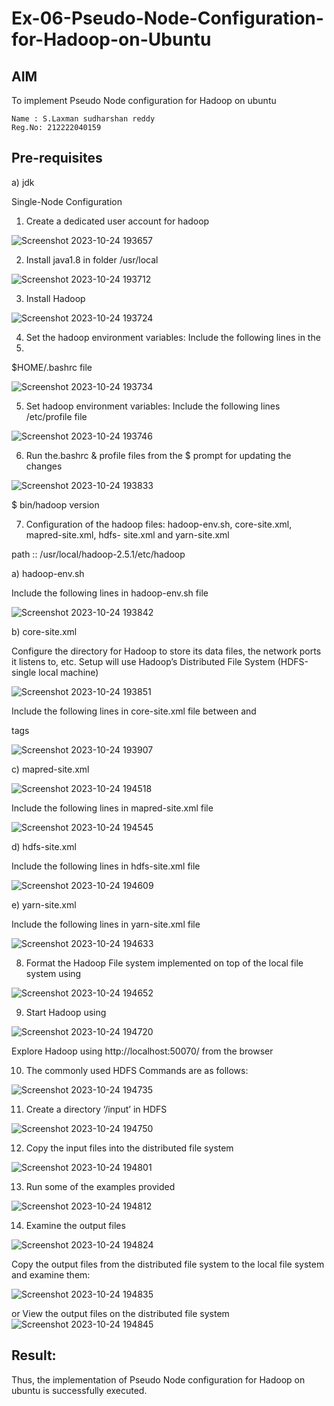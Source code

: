 # Ex-06-Pseudo-Node-Configuration-for-Hadoop-on-Ubuntu

## AIM

To implement Pseudo Node configuration for Hadoop on ubuntu

```
Name : S.Laxman sudharshan reddy
Reg.No: 212222040159
```

## Pre-requisites

a) jdk

Single-Node Configuration

1.	Create a dedicated user account for hadoop

![Screenshot 2023-10-24 193657](https://github.com/BALUREDDYVELAYUDHAMGOWTHAM/Ex-06-Pseudo-Node-Configuration-for-Hadoop-on-Ubuntu/assets/119559905/39a0f695-6ec2-4140-9877-f0b8ecbfabfc)

2.	Install java1.8 in folder /usr/local

![Screenshot 2023-10-24 193712](https://github.com/BALUREDDYVELAYUDHAMGOWTHAM/Ex-06-Pseudo-Node-Configuration-for-Hadoop-on-Ubuntu/assets/119559905/f699b523-f51c-403c-bf7b-49572801cb1c)

3.	Install Hadoop

![Screenshot 2023-10-24 193724](https://github.com/BALUREDDYVELAYUDHAMGOWTHAM/Ex-06-Pseudo-Node-Configuration-for-Hadoop-on-Ubuntu/assets/119559905/21883d17-702f-4cec-b534-f0189121e305)

4.	Set the hadoop environment variables: Include the following lines in the
5.	
$HOME/.bashrc file

 ![Screenshot 2023-10-24 193734](https://github.com/BALUREDDYVELAYUDHAMGOWTHAM/Ex-06-Pseudo-Node-Configuration-for-Hadoop-on-Ubuntu/assets/119559905/c2519752-39b7-4eda-bc66-6a3590291f98)

5.	Set hadoop environment variables: Include the following lines /etc/profile file

![Screenshot 2023-10-24 193746](https://github.com/BALUREDDYVELAYUDHAMGOWTHAM/Ex-06-Pseudo-Node-Configuration-for-Hadoop-on-Ubuntu/assets/119559905/3c76dabb-e3e6-416c-bf9b-040569c34f3c)

6.	Run the.bashrc & profile files from the $ prompt for updating the changes


![Screenshot 2023-10-24 193833](https://github.com/BALUREDDYVELAYUDHAMGOWTHAM/Ex-06-Pseudo-Node-Configuration-for-Hadoop-on-Ubuntu/assets/119559905/038259a3-e76b-4210-92f3-4cf2cc30546b)


$ bin/hadoop version	


7.	Configuration of the hadoop files: hadoop-env.sh, core-site.xml, mapred-site.xml, hdfs- site.xml and yarn-site.xml


path ::	/usr/local/hadoop-2.5.1/etc/hadoop


a)	hadoop-env.sh

Include the following lines in hadoop-env.sh file

![Screenshot 2023-10-24 193842](https://github.com/BALUREDDYVELAYUDHAMGOWTHAM/Ex-06-Pseudo-Node-Configuration-for-Hadoop-on-Ubuntu/assets/119559905/e8edc5e7-bd35-4f38-a9f7-76bc2a9e1354)

b)	core-site.xml

Configure the directory for Hadoop to store its data files, the network ports it listens to, etc. Setup will use Hadoop’s Distributed File System (HDFS-single local machine)

![Screenshot 2023-10-24 193851](https://github.com/BALUREDDYVELAYUDHAMGOWTHAM/Ex-06-Pseudo-Node-Configuration-for-Hadoop-on-Ubuntu/assets/119559905/4771b777-f944-4dd5-a26e-c9a4eabf946e)


 
Include the following lines in core-site.xml file between <configuration> and

</configuration> tags

![Screenshot 2023-10-24 193907](https://github.com/BALUREDDYVELAYUDHAMGOWTHAM/Ex-06-Pseudo-Node-Configuration-for-Hadoop-on-Ubuntu/assets/119559905/fda3f89e-cb94-470b-abf2-0e18b013c411)

c)	mapred-site.xml
 
![Screenshot 2023-10-24 194518](https://github.com/BALUREDDYVELAYUDHAMGOWTHAM/Ex-06-Pseudo-Node-Configuration-for-Hadoop-on-Ubuntu/assets/119559905/c1c187e0-1479-4a90-a1c8-705e04f43334)

Include the following lines in mapred-site.xml file
 
![Screenshot 2023-10-24 194545](https://github.com/BALUREDDYVELAYUDHAMGOWTHAM/Ex-06-Pseudo-Node-Configuration-for-Hadoop-on-Ubuntu/assets/119559905/69429f3d-67c3-4884-b54e-a178728526fc)

d)	hdfs-site.xml

Include the following lines in hdfs-site.xml file

![Screenshot 2023-10-24 194609](https://github.com/BALUREDDYVELAYUDHAMGOWTHAM/Ex-06-Pseudo-Node-Configuration-for-Hadoop-on-Ubuntu/assets/119559905/3ddff1e6-f246-463c-ab72-3857b1e6972a)

e)	yarn-site.xml

Include the following lines in yarn-site.xml file

![Screenshot 2023-10-24 194633](https://github.com/BALUREDDYVELAYUDHAMGOWTHAM/Ex-06-Pseudo-Node-Configuration-for-Hadoop-on-Ubuntu/assets/119559905/470d9d38-3b3b-412f-a8fd-ac6429a703b1)

8.	Format the Hadoop File system implemented on top of the local file system using

![Screenshot 2023-10-24 194652](https://github.com/BALUREDDYVELAYUDHAMGOWTHAM/Ex-06-Pseudo-Node-Configuration-for-Hadoop-on-Ubuntu/assets/119559905/d38d0ed5-c260-4b80-8905-406c86d55ad3)

9.	Start Hadoop using

![Screenshot 2023-10-24 194720](https://github.com/BALUREDDYVELAYUDHAMGOWTHAM/Ex-06-Pseudo-Node-Configuration-for-Hadoop-on-Ubuntu/assets/119559905/12029523-2368-4a08-a76b-9259ffaec3ec)

Explore Hadoop using http://localhost:50070/ from the browser	
 
10.	The commonly used HDFS Commands are as follows:

![Screenshot 2023-10-24 194735](https://github.com/BALUREDDYVELAYUDHAMGOWTHAM/Ex-06-Pseudo-Node-Configuration-for-Hadoop-on-Ubuntu/assets/119559905/d4cbd9e5-faf6-45b5-bfdf-7b61f9f74a39)

11.	Create a directory ‘/input’ in HDFS

![Screenshot 2023-10-24 194750](https://github.com/BALUREDDYVELAYUDHAMGOWTHAM/Ex-06-Pseudo-Node-Configuration-for-Hadoop-on-Ubuntu/assets/119559905/4dc99b55-e758-41ca-be1f-1890d58dc00a)

12.	Copy the input files into the distributed file system

![Screenshot 2023-10-24 194801](https://github.com/BALUREDDYVELAYUDHAMGOWTHAM/Ex-06-Pseudo-Node-Configuration-for-Hadoop-on-Ubuntu/assets/119559905/705faa0c-4648-45d5-b668-d11cc952cac8)

13.	Run some of the examples provided

![Screenshot 2023-10-24 194812](https://github.com/BALUREDDYVELAYUDHAMGOWTHAM/Ex-06-Pseudo-Node-Configuration-for-Hadoop-on-Ubuntu/assets/119559905/cec7b0bc-bf0f-4415-b99c-e2cf3da6e681)


14.	Examine the output files

![Screenshot 2023-10-24 194824](https://github.com/BALUREDDYVELAYUDHAMGOWTHAM/Ex-06-Pseudo-Node-Configuration-for-Hadoop-on-Ubuntu/assets/119559905/5b4225ef-69d0-4e50-8569-bb1ee3aa96c0)

Copy the output files from the distributed file system to the local file system and examine them:

 ![Screenshot 2023-10-24 194835](https://github.com/BALUREDDYVELAYUDHAMGOWTHAM/Ex-06-Pseudo-Node-Configuration-for-Hadoop-on-Ubuntu/assets/119559905/951b694f-e3f3-4a9c-9536-81d0448d842c)

or
View the output files on the distributed file system
![Screenshot 2023-10-24 194845](https://github.com/BALUREDDYVELAYUDHAMGOWTHAM/Ex-06-Pseudo-Node-Configuration-for-Hadoop-on-Ubuntu/assets/119559905/dac190f0-8d57-4c3f-b385-30f946536cd6)

## Result:
Thus, the implementation of Pseudo Node configuration for Hadoop on ubuntu is successfully executed.

